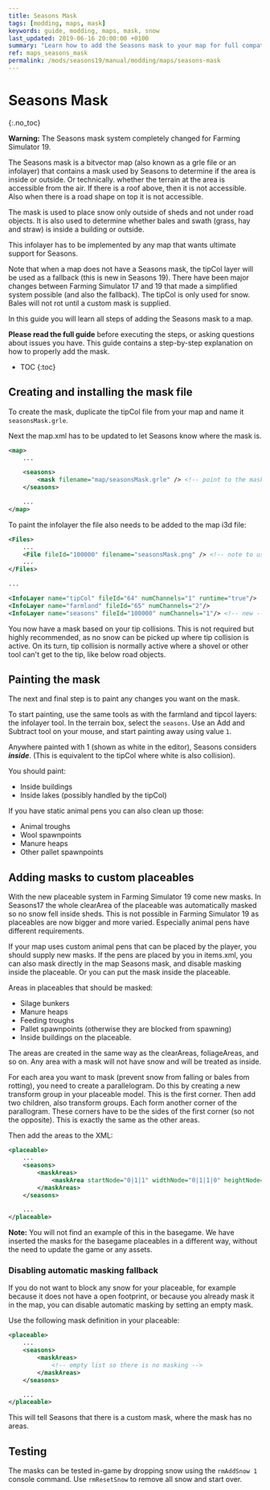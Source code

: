 ```yaml
---
title: Seasons Mask
tags: [modding, maps, mask]
keywords: guide, modding, maps, mask, snow
last_updated: 2019-06-16 20:00:00 +0100
summary: "Learn how to add the Seasons mask to your map for full compatibility"
ref: maps_seasons_mask
permalink: /mods/seasons19/manual/modding/maps/seasons-mask
---
```


# Seasons Mask
{:.no_toc}

<div class="alert alert-warning" role="alert">
    <strong>Warning:</strong> The Seasons mask system completely changed for Farming Simulator 19.
</div>

The Seasons mask is a bitvector map (also known as a grle file or an infolayer) that contains a mask used by Seasons to determine if the area is inside or outside. Or technically. whether the terrain at the area is accessible from the air. If there is a roof above, then it is not accessible. Also when there is a road shape on top it is not accessible.

The mask is used to place snow only outside of sheds and not under road objects. It is also used to determine whether bales and swath (grass, hay and straw) is inside a building or outside.

This infolayer has to be implemented by any map that wants ultimate support for Seasons.

Note that when a map does not have a Seasons mask, the tipCol layer will be used as a fallback (this is new in Seasons 19). There have been major changes between Farming Simulator 17 and 19 that made a simplified system possible (and also the fallback). The tipCol is only used for snow. Bales will not rot until a custom mask is supplied.

In this guide you will learn all steps of adding the Seasons mask to a map.

<div class="alert alert-info" role="alert">
  <strong>Please read the full guide</strong> before executing the steps, or asking questions about issues you have. This guide contains a step-by-step explanation on how to properly add the mask.
</div>

* TOC
{:toc}

## Creating and installing the mask file

To create the mask, duplicate the tipCol file from your map and name it `seasonsMask.grle`.

Next the map.xml has to be updated to let Seasons know where the mask is.

```xml
<map>
    ...

    <seasons>
        <mask filename="map/seasonsMask.grle" /> <!-- point to the mask file -->
    </seasons>

    ...
</map>
```

To paint the infolayer the file also needs to be added to the map i3d file:

```xml
<Files>
    ...
    <File fileId="100000" filename="seasonsMask.png" /> <!-- note to use .png here instead of .grle -->
    ...
</Files>

...

<InfoLayer name="tipCol" fileId="64" numChannels="1" runtime="true"/>
<InfoLayer name="farmland" fileId="65" numChannels="2"/>
<InfoLayer name="seasons" fileId="100000" numChannels="1"/> <!-- new -->
```

You now have a mask based on your tip collisions. This is not required but highly recommended, as no snow can be picked up where tip collision is active. On its turn, tip collision is normally active where a shovel or other tool can't get to the tip, like below road objects.

## Painting the mask

The next and final step is to paint any changes you want on the mask.

To start painting, use the same tools as with the farmland and tipcol layers: the infolayer tool. In the terrain box, select the `seasons`. Use an Add and Subtract tool on your mouse, and start painting away using value `1`.

Anywhere painted with 1 (shown as white in the editor), Seasons considers ***inside***. (This is equivalent to the tipCol where white is also collision).

You should paint:
 - Inside buildings
 - Inside lakes (possibly handled by the tipCol)

If you have static animal pens you can also clean up those:
 - Animal troughs
 - Wool spawnpoints
 - Manure heaps
 - Other pallet spawnpoints

## Adding masks to custom placeables

With the new placeable system in Farming Simulator 19 come new masks. In Seasons17 the whole clearArea of the placeable was automatically masked so no snow fell inside sheds. This is not possible in Farming Simulator 19 as placeables are now bigger and more varied. Especially animal pens have different requirements.

If your map uses custom animal pens that can be placed by the player, you should supply new masks. If the pens are placed by you in items.xml, you can also mask directly in the map Seasons mask, and disable masking inside the placeable. Or you can put the mask inside the placeable.

Areas in placeables that should be masked:
 - Silage bunkers
 - Manure heaps
 - Feeding troughs
 - Pallet spawnpoints (otherwise they are blocked from spawning)
 - Inside buildings on the placeable.

The areas are created in the same way as the clearAreas, foliageAreas, and so on. Any area with a mask will not have snow and will be treated as inside.

For each area you want to mask (prevent snow from falling or bales from rotting), you need to create a parallelogram. Do this by creating a new transform group in your placeable model. This is the first corner. Then add two children, also transform groups. Each form another corner of the parallogram. These corners have to be the sides of the first corner (so not the opposite). This is exactly the same as the other areas.

Then add the areas to the XML:

```xml
<placeable>
    ...
    <seasons>
        <maskAreas>
            <maskArea startNode="0|1|1" widthNode="0|1|1|0" heightNode="0|1|1|1" />
        </maskAreas>
    </seasons>

    ...
</placeable>
````

<div class="alert alert-info" role="alert">
  <strong>Note:</strong> You will not find an example of this in the basegame. We have inserted the masks for the basegame placeables in a different way, without the need to update the game or any assets.
</div>

### Disabling automatic masking fallback

If you do not want to block any snow for your placeable, for example because it does not have a open footprint, or because you already mask it in the map, you can disable automatic masking by setting an empty mask.

Use the following mask definition in your placeable:

```xml
<placeable>
    ...
    <seasons>
        <maskAreas>
            <!-- empty list so there is no masking -->
        </maskAreas>
    </seasons>

    ...
</placeable>
````

This will tell Seasons that there is a custom mask, where the mask has no areas.

## Testing

The masks can be tested in-game by dropping snow using the `rmAddSnow 1` console command. Use `rmResetSnow` to remove all snow and start over.
